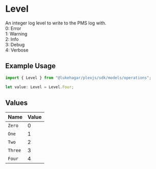 # Level

An integer log level to write to the PMS log with.  
0: Error  
1: Warning  
2: Info  
3: Debug  
4: Verbose


## Example Usage

```typescript
import { Level } from "@lukehagar/plexjs/sdk/models/operations";

let value: Level = Level.Four;
```

## Values

| Name    | Value   |
| ------- | ------- |
| `Zero`  | 0       |
| `One`   | 1       |
| `Two`   | 2       |
| `Three` | 3       |
| `Four`  | 4       |